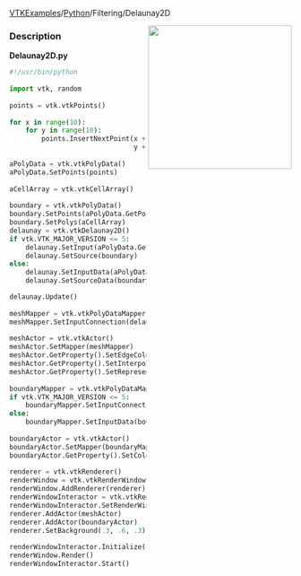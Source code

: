 [VTKExamples](/index/)/[Python](/Python)/Filtering/Delaunay2D

<img align="right" src="https://github.com/lorensen/VTKExamples/blob/gh-pages/Testing/Baseline/Filtering/TestDelaunay2D.png?raw=true" width="256" />

### Description
[]([File:VTK_Examples_Python_Filtering_Delaunay2D.png])

**Delaunay2D.py**
```python
#!/usr/bin/python
 
import vtk, random
 
points = vtk.vtkPoints()
 
for x in range(10):
    for y in range(10):
        points.InsertNextPoint(x + random.uniform(-.25, .25), 
                               y + random.uniform(-.25, .25), 0)
 
aPolyData = vtk.vtkPolyData()
aPolyData.SetPoints(points)
 
aCellArray = vtk.vtkCellArray()
 
boundary = vtk.vtkPolyData()
boundary.SetPoints(aPolyData.GetPoints())
boundary.SetPolys(aCellArray)
delaunay = vtk.vtkDelaunay2D()
if vtk.VTK_MAJOR_VERSION <= 5:
    delaunay.SetInput(aPolyData.GetOutput())
    delaunay.SetSource(boundary)
else:
    delaunay.SetInputData(aPolyData)
    delaunay.SetSourceData(boundary)

delaunay.Update()
 
meshMapper = vtk.vtkPolyDataMapper()
meshMapper.SetInputConnection(delaunay.GetOutputPort())
 
meshActor = vtk.vtkActor()
meshActor.SetMapper(meshMapper)
meshActor.GetProperty().SetEdgeColor(0, 0, 1)
meshActor.GetProperty().SetInterpolationToFlat()
meshActor.GetProperty().SetRepresentationToWireframe()
 
boundaryMapper = vtk.vtkPolyDataMapper()
if vtk.VTK_MAJOR_VERSION <= 5:
    boundaryMapper.SetInputConnection(boundary.GetProducerPort())
else:
    boundaryMapper.SetInputData(boundary)
 
boundaryActor = vtk.vtkActor()
boundaryActor.SetMapper(boundaryMapper)
boundaryActor.GetProperty().SetColor(1, 0, 0)
 
renderer = vtk.vtkRenderer()
renderWindow = vtk.vtkRenderWindow()
renderWindow.AddRenderer(renderer)
renderWindowInteractor = vtk.vtkRenderWindowInteractor()
renderWindowInteractor.SetRenderWindow(renderWindow)
renderer.AddActor(meshActor)
renderer.AddActor(boundaryActor)
renderer.SetBackground(.3, .6, .3)
 
renderWindowInteractor.Initialize()
renderWindow.Render()
renderWindowInteractor.Start()
```
